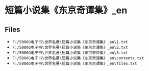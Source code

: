 # 短篇小说集《东京奇谭集》_en

## Files

- `F:/5000G电子书\世界名著\短篇小说集《东京奇谭集》_en\1.txt`
- `F:/5000G电子书\世界名著\短篇小说集《东京奇谭集》_en\2.txt`
- `F:/5000G电子书\世界名著\短篇小说集《东京奇谭集》_en\3.txt`
- `F:/5000G电子书\世界名著\短篇小说集《东京奇谭集》_en\contents.txt`
- `F:/5000G电子书\世界名著\短篇小说集《东京奇谭集》_en\files.txt`
